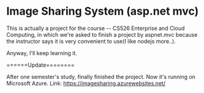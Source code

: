 Image Sharing System (asp.net mvc)
====================

This is actually a project for the course -- CS526 Enterprise and Cloud Computing, in which we're asked to finish a project by aspnet.mvc because the instructor says it is very convenient to use(I like nodejs more..). 

Anyway, I'll keep learning it.

======Update========

After one semester's study, finally finished the project. Now it's running on Microsoft Azure.
Link: https://imagesharing.azurewebsites.net/
